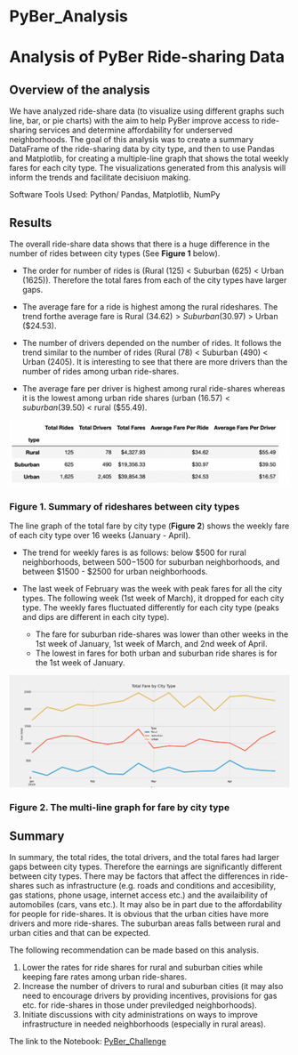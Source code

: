 # PyBer_Analysis

# Analysis of PyBer Ride-sharing Data

## Overview of the analysis

We have analyzed ride-share data (to visualize using different graphs such line, bar, or pie charts) with the aim to help PyBer improve access to ride-sharing services and determine affordability for underserved neighborhoods. The goal of this analysis was to create a summary DataFrame of the ride-sharing data by city type, and then to use Pandas and Matplotlib, for creating a multiple-line graph that shows the total weekly fares for each city type. The visualizations generated from this analysis will inform the trends and facilitate decisiuon making. 

Software Tools Used: Python/ Pandas, Matplotlib, NumPy

## Results

The overall ride-share data shows that there is a huge difference in the number of rides between city types (See **Figure 1** below).
- The order for number of rides is (Rural (125) < Suburban (625) < Urban (1625)). 
  Therefore the total fares from each of the city types have larger gaps.
  
- The average fare for a ride is highest among the rural rideshares. 
  The trend forthe average fare is Rural ($34.62) > Suburban ($30.97) > Urban ($24.53). 
  
- The number of drivers depended on the number of rides. It follows the trend similar to the number of rides (Rural (78) < Suburban (490) < Urban (2405). 
  It is interesting to see that there are more drivers than the number of rides among urban ride-shares. 
  
- The average fare per driver is highest among rural ride-shares whereas it is the lowest among urban ride shares (urban ($16.57) < suburban ($39.50) < rural ($55.49). 

![PyBer-Summary DataFrame](/analysis/PyBer-Summary-DataFrame.png)
 ### Figure 1. Summary of rideshares between city types
 
The line graph of the total fare by city type (**Figure 2**) shows the weekly fare of each city type over 16 weeks (January - April). 

- The trend for weekly fares is  as follows: below $500 for rural neighborhoods, between $500-$1500 for suburban neighborhoods, and between $1500 - $2500  for urban neighborhoods. 

- The last week of February was the week with peak fares for all the city types. The following week (1st week of March), it dropped for each city type. 
  The weekly fares fluctuated differently for each city type (peaks and dips are different in each city type). 
    - The fare for suburban ride-shares was lower than other weeks in the 1st week of January, 1st week of March, and 2nd week of April. 
    - The lowest in fares for both urban and suburban ride shares is for the 1st week of January.

![PyBer-Fare Summary](/analysis/PyBer_fare_summary.png)
### Figure 2. The multi-line graph for fare by city type

## Summary

In summary, the total rides, the total drivers, and the total fares had larger gaps between city types. Therefore the earnings are significantly different between city types. There may be factors that affect the differences in ride-shares such as infrastructure (e.g. roads and conditions and accesibility, gas stations, phone usage, internet access etc.) and the availaibility of automobiles (cars, vans etc.). It may also be in part due to the affordability for people for ride-shares. It is obvious that the urban cities have more drivers and more ride-shares. The suburban areas falls between rural and urban cities and that can be expected. 

The following recommendation can be made based on this analysis.
1. Lower the rates for ride shares for rural and suburban cities while keeping fare rates among urban ride-shares. 
2. Increase the number of drivers to rural and suburban cities (it may also need to encourage drivers by providing incentives, provisions for gas etc. for ride-shares in those under previledged neighborhoods). 
3. Initiate discussions with city administrations on ways to improve infrastructure in needed neighborhoods (especially in rural areas).  

The link to the Notebook: [PyBer_Challenge](PyBer_Challenge.ipynb)
